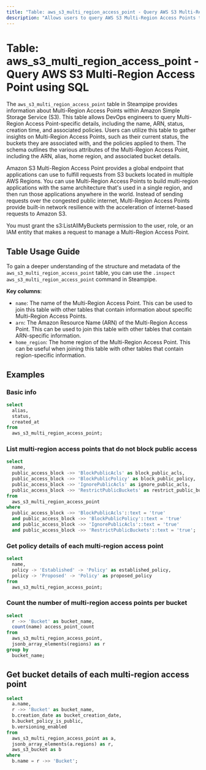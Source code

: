 ```yaml
---
title: "Table: aws_s3_multi_region_access_point - Query AWS S3 Multi-Region Access Point using SQL"
description: "Allows users to query AWS S3 Multi-Region Access Points to retrieve information about their configuration, status, and associated policies."
---
```


# Table: aws_s3_multi_region_access_point - Query AWS S3 Multi-Region Access Point using SQL

The `aws_s3_multi_region_access_point` table in Steampipe provides information about Multi-Region Access Points within Amazon Simple Storage Service (S3). This table allows DevOps engineers to query Multi-Region Access Point-specific details, including the name, ARN, status, creation time, and associated policies. Users can utilize this table to gather insights on Multi-Region Access Points, such as their current status, the buckets they are associated with, and the policies applied to them. The schema outlines the various attributes of the Multi-Region Access Point, including the ARN, alias, home region, and associated bucket details.

Amazon S3 Multi-Region Access Point provides a global endpoint that applications can use to fulfill requests from S3 buckets located in multiple AWS Regions. You can use Multi-Region Access Points to build multi-region applications with the same architecture that's used in a single region, and then run those applications anywhere in the world. Instead of sending requests over the congested public internet, Multi-Region Access Points provide built-in network resilience with the acceleration of internet-based requests to Amazon S3.

You must grant the s3:ListAllMyBuckets permission to the user, role, or an IAM entity that makes a request to manage a Multi-Region Access Point.

## Table Usage Guide

To gain a deeper understanding of the structure and metadata of the `aws_s3_multi_region_access_point` table, you can use the `.inspect aws_s3_multi_region_access_point` command in Steampipe.

**Key columns**:

- `name`: The name of the Multi-Region Access Point. This can be used to join this table with other tables that contain information about specific Multi-Region Access Points.
- `arn`: The Amazon Resource Name (ARN) of the Multi-Region Access Point. This can be used to join this table with other tables that contain ARN-specific information.
- `home_region`: The home region of the Multi-Region Access Point. This can be useful when joining this table with other tables that contain region-specific information.

## Examples

### Basic info

```sql
select
  alias,
  status,
  created_at
from
  aws_s3_multi_region_access_point;
```

### List multi-region access points that do not block public access

```sql
select
  name,
  public_access_block ->> 'BlockPublicAcls' as block_public_acls,
  public_access_block ->> 'BlockPublicPolicy' as block_public_policy,
  public_access_block ->> 'IgnorePublicAcls' as ignore_public_acls,
  public_access_block ->> 'RestrictPublicBuckets' as restrict_public_buckets 
from
  aws_s3_multi_region_access_point 
where
  public_access_block ->> 'BlockPublicAcls'::text = 'true' 
  and public_access_block ->> 'BlockPublicPolicy'::text = 'true' 
  and public_access_block ->> 'IgnorePublicAcls'::text = 'true' 
  and public_access_block ->> 'RestrictPublicBuckets'::text = 'true';
```

### Get policy details of each multi-region access point

```sql
select
  name,
  policy -> 'Established' -> 'Policy' as established_policy,
  policy -> 'Proposed' -> 'Policy' as proposed_policy
from
  aws_s3_multi_region_access_point;
```

### Count the number of multi-region access points per bucket

```sql
select
  r ->> 'Bucket' as bucket_name,
  count(name) access_point_count
from
  aws_s3_multi_region_access_point,
  jsonb_array_elements(regions) as r
group by
  bucket_name;
```

## Get bucket details of each multi-region access point

```sql
select
  a.name,
  r ->> 'Bucket' as bucket_name,
  b.creation_date as bucket_creation_date,
  b.bucket_policy_is_public,
  b.versioning_enabled
from
  aws_s3_multi_region_access_point as a,
  jsonb_array_elements(a.regions) as r,
  aws_s3_bucket as b
where
  b.name = r ->> 'Bucket';
```
